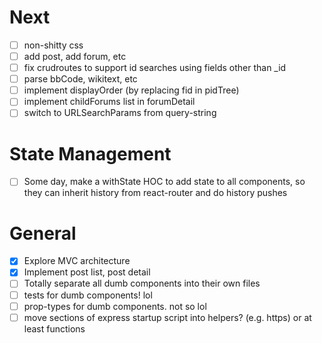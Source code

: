 # Next
+ [ ] non-shitty css
+ [ ] add post, add forum, etc
+ [ ] fix crudroutes to support id searches using fields other than _id
+ [ ] parse bbCode, wikitext, etc
+ [ ] implement displayOrder (by replacing fid in pidTree)
+ [ ] implement childForums list in forumDetail
+ [ ] switch to URLSearchParams from query-string

# State Management
+ [ ] Some day, make a withState HOC to add state to all components, so they can inherit history from react-router and do history pushes

# General
+ [x] Explore MVC architecture
+ [x] Implement post list, post detail
+ [ ] Totally separate all dumb components into their own files
+ [ ] tests for dumb components! lol
+ [ ] prop-types for dumb components. not so lol
+ [ ] move sections of express startup script into helpers? (e.g. https) or at least functions
